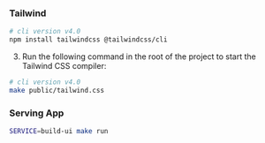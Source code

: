### Tailwind

```bash
# cli version v4.0
npm install tailwindcss @tailwindcss/cli
```

3. Run the following command in the root of the project to start the Tailwind CSS compiler:

```bash
# cli version v4.0
make public/tailwind.css
```

### Serving App

```bash
SERVICE=build-ui make run
```
